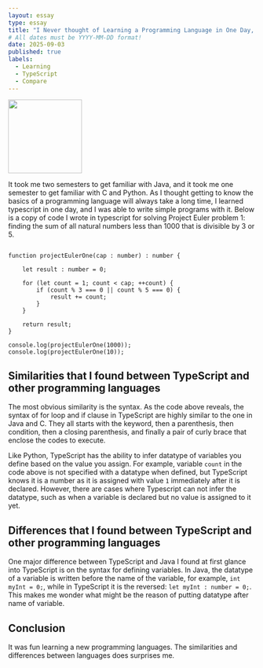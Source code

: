 ```yaml
---
layout: essay
type: essay
title: "I Never thought of Learning a Programming Language in One Day, and I did it Today!"
# All dates must be YYYY-MM-DD format!
date: 2025-09-03
published: true
labels:
  - Learning
  - TypeScript
  - Compare
---
```


<img width="150px" class="rounded float-start pe-4" src="/img/learn-typescript/timing.jpg">

It took me two semesters to get familiar with Java, and it took me one semester to get familiar with C and Python. As I thought getting to know the basics of a programming language will always take a long time, I learned typescript in one day, and I was able to write simple programs with it. Below is a copy of code I wrote in typescript for solving Project Euler problem 1: finding the sum of all natural numbers less than 1000 that is divisible by 3 or 5.

```

function projectEulerOne(cap : number) : number {

    let result : number = 0;

    for (let count = 1; count < cap; ++count) {
        if (count % 3 === 0 || count % 5 === 0) {
            result += count;
        }
    }

    return result;
}

console.log(projectEulerOne(1000));
console.log(projectEulerOne(10));

```

## Similarities that I found between TypeScript and other programming languages

The most obvious similarity is the syntax. As the code above reveals, the syntax of for loop and if clause in TypeScript are highly similar to the one in Java and C. They all starts with the keyword, then a parenthesis, then condition, then a closing parenthesis, and finally a pair of curly brace that enclose the codes to execute.

Like Python, TypeScript has the ability to infer datatype of variables you define based on the value you assign. For example, variable `count` in the code above is not specified with a datatype when defined, but TypeScript knows it is a number as it is assigned with value `1` immediately after it is declared. However, there are cases where Typescript can not infer the datatype, such as when a variable is declared but no value is assigned to it yet.

## Differences that I found between TypeScript and other programming languages

One major difference between TypeScript and Java I found at first glance into TypeScript is on the syntax for defining variables. In Java, the datatype of a variable is written before the name of the variable, for example, `int myInt = 0;`, while in TypeScript it is the reversed: `let myInt : number = 0;`. This makes me wonder what might be the reason of putting datatype after name of variable.

## Conclusion

It was fun learning a new programming languages. The similarities and differences between languages does surprises me.
